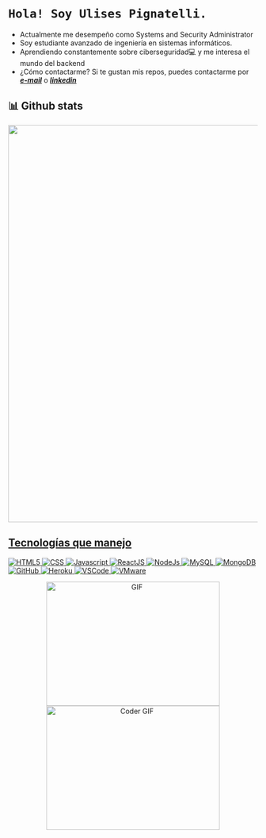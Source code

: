 
# ```Hola! Soy Ulises Pignatelli.```



* Actualmente me desempeño como Systems and Security Administrator
* Soy estudiante avanzado de ingeniería en sistemas informáticos. 
* Aprendiendo constantemente sobre ciberseguridad💻 y me interesa el mundo del backend
* ¿Cómo contactarme? Si te gustan mis repos, puedes contactarme por _**[e-mail](mailto:pignatelli.ulises15@gmail.com)**_ o _**[linkedin](https://www.linkedin.com/in/ulises-pignatelli/)**_

 ## 📊 Github stats
<p align="left">
  <a href="https://github.com/ulisespignatelli"><img width="800" src="https://github-profile-trophy.vercel.app/?username=ulisespignatelli&row=1&column=5&theme=gruvbox">
</p>
     
<!-- ## My Works
   
<a href=https://envolvedorasyservicios.com.ar/inicio><img align="left" width="400" src="https://github.com/eichenbergerche/websites/blob/main/envolvedoras.png">
<a href=https://www.litoralpack.com.ar/><img align="left" width="400" src="https://github.com/eichenbergerche/websites/blob/main/litoralPack.png"> -->

## Tecnologías que manejo
<p>
  <img alt="HTML5" src="https://img.shields.io/badge/-HTML5-0D1117?logo=html5&logoColor=E34F26&style=plastic"/>
  <img alt="CSS" src="https://img.shields.io/badge/-CSS3-0D1117?logo=css3&logoColor=0769AD&style=plastic"/>
  <img alt="Javascript" src="https://img.shields.io/badge/-JavaScript-0D1117?logo=javascript&logoColor=F7DF1E&style=plastic"/>
  <img alt="ReactJS" src="https://img.shields.io/badge/-ReactJS-0D1117?logo=react&logoColor=61DAFB&style=plastic"/>
  <img alt="NodeJs" src="https://img.shields.io/badge/-NodeJS-0D1117?logo=Node.js&logoColor=339933&style=plastic"/>
  <img alt="MySQL" src="https://img.shields.io/badge/-MySQL-0D1117?logo=MySQL&logoColor=blue&style=plastic"/>
  <img alt="MongoDB" src="https://img.shields.io/badge/-MongoDb-0D1117?logo=MongoDB&logoColor=47A248&style=plastic"/>
  <img alt="GitHub" src="https://img.shields.io/badge/-GitHub-0D1117?logo=github&logoColor=white&style=plastic"/>
  <img alt="Heroku" src="https://img.shields.io/badge/-Heroku-0D1117?logo=Heroku&logoColor=430098&style=plastic"/>
  <img alt="VSCode" src="https://img.shields.io/badge/-VScode-0D1117?logo=visual-studio-code&logoColor=23A7F2&style=plastic"/>
  <img alt="VMware" src="https://img.shields.io/badge/-VMware-0D1117?logo=VMware&logoColor=ffffff&style=plastic"/>
</p>

  <p align="center">
   <img  alt="GIF" src="https://developers.giphy.com/branch/master/static/api-c99e353f761d318322c853c03ebcf21b.gif" width="350" height="250" />
   <img  src="https://media.giphy.com/media/SWoSkN6DxTszqIKEqv/giphy.gif" alt="Coder GIF" width="350" height="250">
</p> 

<!---   
https://github.com/ulisespignatelli es un repositorio ✨ especial ✨ porque su `README.md` (este archivo) aparece en su perfil de GitHub.
Puede hacer clic en el enlace Vista previa para ver los cambios.
--->

